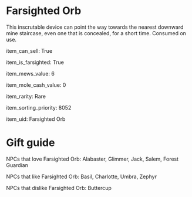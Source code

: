 # Farsighted Orb

This inscrutable device can point the way towards the nearest downward mine staircase, even one that is concealed, for a short time. Consumed on use.

item_can_sell: True

item_is_farsighted: True

item_mews_value: 6

item_mole_cash_value: 0

item_rarity: Rare

item_sorting_priority: 8052

item_uid: Farsighted Orb

# Gift guide

NPCs that love Farsighted Orb: Alabaster, Glimmer, Jack, Salem, Forest Guardian

NPCs that like Farsighted Orb: Basil, Charlotte, Umbra, Zephyr

NPCs that dislike Farsighted Orb: Buttercup